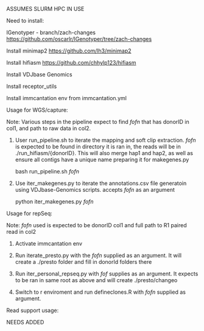 ASSUMES SLURM HPC IN USE

Need to install:

IGenotyper - branch/zach-changes
	https://github.com/oscarlr/IGenotyper/tree/zach-changes

Install minimap2
	https://github.com/lh3/minimap2

Install hifiasm
	https://github.com/chhylp123/hifiasm

Install VDJbase Genomics

Install receptor_utils

Install immcantation env from immcantation.yml


Usage for WGS/capture:

Note: Various steps in the pipeline expect to find *fofn* that has donorID in col1, and path to raw data in col2.

1. User run_pipeline.sh to iterate the mapping and soft clip extraction. *fofn* is expected to be found in directory it is ran in, the reads will be in ./run_hifiasm/{donorID}. This will also merge hap1 and hap2, as well as ensure all contigs have a unique name preparing it for makegenes.py

	bash run_pipeline.sh *fofn*
	
2. Use iter_makegenes.py to iterate the annotations.csv file generatoin using VDJbase-Genomics scripts. accepts *fofn* as an argument

	python iter_makegenes.py *fofn*



Usage for repSeq:

Note: *fofn* used is expected to be donorID col1 and full path to R1 paired read in col2

1. Activate immcantation env

2. Run iterate_presto.py with the *fofn* supplied as an argument. It will create a ./presto folder and fill in donorId folders there

3. Run iter_personal_repseq.py with *fof* supplies as an argument. It expects to be ran in same root as above and will create ./presto/changeo

4. Switch to r enviroment and run defineclones.R with *fofn* supplied as argument. 




Read support usage:

NEEDS ADDED
